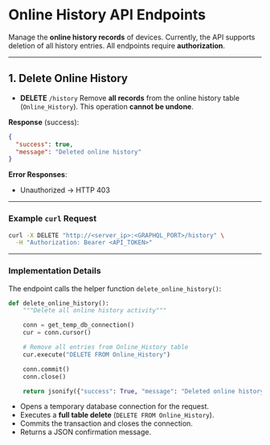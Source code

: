# Online History API Endpoints

Manage the **online history records** of devices. Currently, the API supports deletion of all history entries. All endpoints require **authorization**.

---

## 1. Delete Online History

* **DELETE** `/history`
  Remove **all records** from the online history table (`Online_History`). This operation **cannot be undone**.

**Response** (success):

```json
{
  "success": true,
  "message": "Deleted online history"
}
```

**Error Responses**:

* Unauthorized → HTTP 403

---

### Example `curl` Request

```bash
curl -X DELETE "http://<server_ip>:<GRAPHQL_PORT>/history" \
  -H "Authorization: Bearer <API_TOKEN>"
```

---

### Implementation Details

The endpoint calls the helper function `delete_online_history()`:

```python
def delete_online_history():
    """Delete all online history activity"""

    conn = get_temp_db_connection()
    cur = conn.cursor()

    # Remove all entries from Online_History table
    cur.execute("DELETE FROM Online_History")

    conn.commit()
    conn.close()

    return jsonify({"success": True, "message": "Deleted online history"})
```

* Opens a temporary database connection for the request.
* Executes a **full table delete** (`DELETE FROM Online_History`).
* Commits the transaction and closes the connection.
* Returns a JSON confirmation message.
